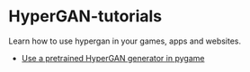 # HyperGAN-tutorials
Learn how to use hypergan in your games, apps and websites.

* [Use a pretrained HyperGAN generator in pygame](pygame-tutorial.md)
